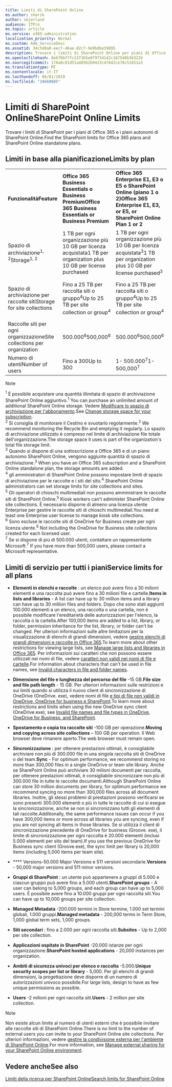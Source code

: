 ```yaml
---
title: Limiti di SharePoint Online
ms.author: sharik
author: skjerland
audience: ITPro
ms.topic: article
ms.service: o365-administration
localization_priority: Normal
ms.custom: Adm_ServiceDesc
ms.assetid: 34c5d8a8-eec7-46ae-82c7-9e9bdbe39895
description: Trovare i limiti di SharePoint Online per piani di Office 365 Enterprise e per piani autonomi.
ms.openlocfilehash: 8e678bf7fc2373b5e8f97341d2c167548b36322b
ms.sourcegitcommit: 178a0c81d51a48562b9433c47642ce78c51651a3
ms.translationtype: MT
ms.contentlocale: it-IT
ms.lasthandoff: 06/01/2019
ms.locfileid: "34669685"
---
```

# <a name="sharepoint-online-limits"></a><span data-ttu-id="f57c1-103">Limiti di SharePoint Online</span><span class="sxs-lookup"><span data-stu-id="f57c1-103">SharePoint Online Limits</span></span>

<span data-ttu-id="f57c1-104">Trovare i limiti di SharePoint per i piani di Office 365 e i piani autonomi di SharePoint Online.</span><span class="sxs-lookup"><span data-stu-id="f57c1-104">Find the SharePoint limits for Office 365 plans and SharePoint Online standalone plans.</span></span>
  
## <a name="limits-by-plan"></a><span data-ttu-id="f57c1-105">Limiti in base alla pianificazione</span><span class="sxs-lookup"><span data-stu-id="f57c1-105">Limits by plan</span></span>

|||||
|:-----|:-----|:-----|:-----|
|<span data-ttu-id="f57c1-106">**Funzionalità**</span><span class="sxs-lookup"><span data-stu-id="f57c1-106">**Feature**</span></span> <br/> |<span data-ttu-id="f57c1-107">**Office 365 Business Essentials o Business Premium**</span><span class="sxs-lookup"><span data-stu-id="f57c1-107">**Office 365 Business Essentials or Business Premium**</span></span> <br/> |<span data-ttu-id="f57c1-108">**Office 365 Enterprise E1, E3 o E5 o SharePoint Online (piano 1 o 2)**</span><span class="sxs-lookup"><span data-stu-id="f57c1-108">**Office 365 Enterprise E1, E3, or E5, or SharePoint Online Plan 1 or 2**</span></span> <br/> | <span data-ttu-id="f57c1-109">**Office 365 Enterprise F1**</span><span class="sxs-lookup"><span data-stu-id="f57c1-109">**Office 365 Enterprise F1**</span></span> <br/> |
|<span data-ttu-id="f57c1-110">Spazio di archiviazione<sup>1, 2</sup></span><span class="sxs-lookup"><span data-stu-id="f57c1-110">Storage<sup>1, 2</sup></span></span> <br/> |<span data-ttu-id="f57c1-111">1 TB per ogni organizzazione più 10 GB per licenza acquistata</span><span class="sxs-lookup"><span data-stu-id="f57c1-111">1 TB per organization plus 10 GB per license purchased</span></span>  <br/> |<span data-ttu-id="f57c1-112">1 TB per ogni organizzazione più 10 GB per licenza acquistata<sup>3</sup></span><span class="sxs-lookup"><span data-stu-id="f57c1-112">1 TB per organization plus 10 GB per license purchased<sup>3</sup></span></span> <br/> |<span data-ttu-id="f57c1-113">1 TB per ogni organizzazione<sup>3</sup></span><span class="sxs-lookup"><span data-stu-id="f57c1-113">1 TB per organization <sup>3</sup></span></span> <br/> |
|<span data-ttu-id="f57c1-114">Spazio di archiviazione per raccolte siti</span><span class="sxs-lookup"><span data-stu-id="f57c1-114">Storage for site collections</span></span>  <br/> |<span data-ttu-id="f57c1-115">Fino a 25 TB per raccolta siti o gruppo<sup>4</sup></span><span class="sxs-lookup"><span data-stu-id="f57c1-115">Up to 25 TB per site collection or group<sup>4</sup></span></span> <br/> |<span data-ttu-id="f57c1-116">Fino a 25 TB per raccolta siti o gruppo<sup>4</sup></span><span class="sxs-lookup"><span data-stu-id="f57c1-116">Up to 25 TB per site collection or group<sup>4</sup></span></span> <br/> |<span data-ttu-id="f57c1-117">Fino a 25 TB per raccolta siti o gruppo<sup>5</sup></span><span class="sxs-lookup"><span data-stu-id="f57c1-117">Up to 25 TB per site collection or group<sup>5</sup></span></span> <br/> |
|<span data-ttu-id="f57c1-118">Raccolte siti per ogni organizzazione</span><span class="sxs-lookup"><span data-stu-id="f57c1-118">Site collections per organization</span></span>  <br/> |<span data-ttu-id="f57c1-119">500.000<sup>6</sup></span><span class="sxs-lookup"><span data-stu-id="f57c1-119">500,000<sup>6</sup></span></span> <br/> |<span data-ttu-id="f57c1-120">500.000<sup>6</sup></span><span class="sxs-lookup"><span data-stu-id="f57c1-120">500,000<sup>6</sup></span></span> <br/> |<span data-ttu-id="f57c1-121"> 500.000</span><span class="sxs-lookup"><span data-stu-id="f57c1-121">500,000</span></span><br/> |
|<span data-ttu-id="f57c1-122">Numero di utenti</span><span class="sxs-lookup"><span data-stu-id="f57c1-122">Number of users</span></span>  <br/> |<span data-ttu-id="f57c1-123">Fino a 300</span><span class="sxs-lookup"><span data-stu-id="f57c1-123">Up to 300</span></span>  <br/> |<span data-ttu-id="f57c1-124">1- 500.000<sup>7</sup></span><span class="sxs-lookup"><span data-stu-id="f57c1-124">1- 500,000<sup>7</sup></span></span> <br/> |<span data-ttu-id="f57c1-125">1- 500.000<sup>7</sup></span><span class="sxs-lookup"><span data-stu-id="f57c1-125">1- 500,000<sup>7</sup></span></span> <br/> |
   
> [!NOTE]
> <span data-ttu-id="f57c1-126"><sup>1</sup> È possibile acquistare una quantità illimitata di spazio di archiviazione SharePoint Online aggiuntivo.</span><span class="sxs-lookup"><span data-stu-id="f57c1-126"><sup>1</sup> You can purchase an unlimited amount of additional SharePoint Online storage.</span></span> <span data-ttu-id="f57c1-127">Vedere [Modificare lo spazio di archiviazione per l'abbonamento](https://support.office.com/article/96EA3533-DE64-4B01-839A-C560875A662C).</span><span class="sxs-lookup"><span data-stu-id="f57c1-127">See [Change storage space for your subscription](https://support.office.com/article/96EA3533-DE64-4B01-839A-C560875A662C).</span></span> 
<br/><span data-ttu-id="f57c1-128"><sup>2</sup> Si consiglia di monitorare il Cestino e svuotarlo regolarmente.</span><span class="sxs-lookup"><span data-stu-id="f57c1-128"><sup>2</sup> We recommend monitoring the Recycle Bin and emptying it regularly.</span></span> <span data-ttu-id="f57c1-129">Lo spazio di archiviazione utilizzato è compreso nel limite di archiviazione file totale dell'organizzazione.</span><span class="sxs-lookup"><span data-stu-id="f57c1-129">The storage space it uses is part of the organization's total file storage limit.</span></span> 
<br/> <span data-ttu-id="f57c1-130"><sup>3</sup> Quando si dispone di una sottoscrizione a Office 365 e di un piano autonomo SharePoint Online, vengono aggiunte quantità di spazio di archiviazione.</span><span class="sxs-lookup"><span data-stu-id="f57c1-130"><sup>3</sup> When you have an Office 365 subscription and a SharePoint Online standalone plan, the storage amounts are added.</span></span> 
<br/><span data-ttu-id="f57c1-131"><sup>4</sup> gli amministratori di SharePoint Online possono impostare limiti di spazio di archiviazione per le raccolte e i siti del sito.</span><span class="sxs-lookup"><span data-stu-id="f57c1-131"><sup>4</sup> SharePoint Online administrators can set storage limits for site collections and sites.</span></span>
<br/> <span data-ttu-id="f57c1-132"><sup>5</sup> Gli operatori di chioschi multimediali non possono amministrare le raccolte siti di SharePoint Online.</span><span class="sxs-lookup"><span data-stu-id="f57c1-132"><sup>5</sup> Kiosk workers can't administer SharePoint Online site collections.</span></span> <span data-ttu-id="f57c1-133">È necessario disporre di almeno una licenza utente Enterprise per gestire le raccolte siti di chioschi multimediali.</span><span class="sxs-lookup"><span data-stu-id="f57c1-133">You need at least one Enterprise user license to manage kiosk site collections.</span></span> 
<br/> <span data-ttu-id="f57c1-134"><sup>6</sup> Sono escluse le raccolte siti di OneDrive for Business create per ogni licenza utente.</span><span class="sxs-lookup"><span data-stu-id="f57c1-134"><sup>6</sup> Not including the OneDrive for Business site collections created for each licensed user.</span></span> 
<br/><span data-ttu-id="f57c1-135"><sup>7</sup> Se si dispone di più di 500.000 utenti, contattare un rappresentante Microsoft.</span><span class="sxs-lookup"><span data-stu-id="f57c1-135"><sup>7</sup> If you have more than 500,000 users, please contact a Microsoft representative.</span></span> 
  

  
## <a name="service-limits-for-all-plans"></a><span data-ttu-id="f57c1-136">Limiti di servizio per tutti i piani</span><span class="sxs-lookup"><span data-stu-id="f57c1-136">Service limits for all plans</span></span>

- <span data-ttu-id="f57c1-137">**Elementi in elenchi e raccolte** : un elenco può avere fino a 30 milioni elementi e una raccolta può avere fino a 30 milioni file e cartelle.</span><span class="sxs-lookup"><span data-stu-id="f57c1-137">**Items in lists and libraries** - A list can have up to 30 million items and a library can have up to 30 million files and folders.</span></span> <span data-ttu-id="f57c1-138">Dopo che sono stati aggiunti 100.000 elementi a un elenco, una raccolta o una cartella, non è possibile modificare l'ereditarietà delle autorizzazioni per l'elenco, la raccolta o la cartella.</span><span class="sxs-lookup"><span data-stu-id="f57c1-138">After 100,000 items are added to a list, library, or folder, permission inheritance for the list, library, or folder can't be changed.</span></span> <span data-ttu-id="f57c1-139">Per ulteriori informazioni sulle altre limitazioni per la visualizzazione di elenchi di grandi dimensioni, vedere [gestire elenchi di grandi dimensioni e raccolte in Office 365](https://support.office.com/article/b4038448-ec0e-49b7-b853-679d3d8fb784).</span><span class="sxs-lookup"><span data-stu-id="f57c1-139">To learn more about other restrictions for viewing large lists, see [Manage large lists and libraries in Office 365](https://support.office.com/article/b4038448-ec0e-49b7-b853-679d3d8fb784).</span></span> <span data-ttu-id="f57c1-140">Per informazioni sui caratteri che non possono essere utilizzati nei nomi di file, vedere [caratteri non validi nei nomi di file e cartelle](https://support.office.com/article/64883a5d-228e-48f5-b3d2-eb39e07630fa).</span><span class="sxs-lookup"><span data-stu-id="f57c1-140">For information about characters that can't be used in file names, see [Invalid characters in file and folder names](https://support.office.com/article/64883a5d-228e-48f5-b3d2-eb39e07630fa).</span></span>

- <span data-ttu-id="f57c1-141">**Dimensione del file e lunghezza del percorso del file** -15 GB.</span><span class="sxs-lookup"><span data-stu-id="f57c1-141">**File size and file path length** - 15 GB.</span></span> <span data-ttu-id="f57c1-142">Per ulteriori informazioni sulle restrizioni e sui limiti quando si utilizza il nuovo client di sincronizzazione di OneDrive (OneDrive. exe), vedere nomi di file [e tipi di file non validi in OneDrive, OneDrive for business e SharePoint](https://support.office.com/article/64883a5d-228e-48f5-b3d2-eb39e07630fa).</span><span class="sxs-lookup"><span data-stu-id="f57c1-142">To learn more about restrictions and limits when using the new OneDrive sync client (OneDrive.exe), see [Invalid file names and file types in OneDrive, OneDrive for Business, and SharePoint](https://support.office.com/article/64883a5d-228e-48f5-b3d2-eb39e07630fa).</span></span>

- <span data-ttu-id="f57c1-143">**Spostamento e copia tra raccolte siti** -100 GB per operazione.</span><span class="sxs-lookup"><span data-stu-id="f57c1-143">**Moving and copying across site collections** – 100 GB per operation.</span></span> <span data-ttu-id="f57c1-144">Il Web browser deve rimanere aperto.</span><span class="sxs-lookup"><span data-stu-id="f57c1-144">The web browser must remain open.</span></span>

- <span data-ttu-id="f57c1-145">**Sincronizzazione** : per ottenere prestazioni ottimali, è consigliabile archiviare non più di 300.000 file in una singola raccolta siti di OneDrive o del team.</span><span class="sxs-lookup"><span data-stu-id="f57c1-145">**Sync** - For optimum performance, we recommend storing no more than 300,000 files in a single OneDrive or team site library.</span></span> <span data-ttu-id="f57c1-146">Anche se SharePoint Online può archiviare 30 milioni documenti per raccolta, per ottenere prestazioni ottimali, è consigliabile sincronizzare non più di 300.000 file in tutte le raccolte documenti.</span><span class="sxs-lookup"><span data-stu-id="f57c1-146">Although SharePoint Online can store 30 million documents per library, for optimum performance we recommend syncing no more than 300,000 files across all document libraries.</span></span> <span data-ttu-id="f57c1-147">Inoltre, gli stessi problemi di prestazioni possono verificarsi se sono presenti 300.000 elementi o più in tutte le raccolte di cui si esegue la sincronizzazione, anche se non si sincronizzano tutti gli elementi di tali raccolte.</span><span class="sxs-lookup"><span data-stu-id="f57c1-147">Additionally, the same performance issues can occur if you have 300,000 items or more across all libraries you are syncing, even if you are not syncing all items in those libraries.</span></span> <span data-ttu-id="f57c1-148">Se si utilizza il client di sincronizzazione precedente di OneDrive for business (Groove. exe), il limite di sincronizzazione per ogni raccolta è 20.000 elementi (inclusi 5.000 elementi per sito del team).</span><span class="sxs-lookup"><span data-stu-id="f57c1-148">If you use the previous OneDrive for Business sync client (Groove.exe), the sync limit per library is 20,000 items (including 5,000 items per team site).</span></span>

- <span data-ttu-id="f57c1-149">\*\*\*\* Versions-50.000 Major Versions e 511 versioni secondarie.</span><span class="sxs-lookup"><span data-stu-id="f57c1-149">**Versions** - 50,000 major versions and 511 minor versions.</span></span>

- <span data-ttu-id="f57c1-150">**Gruppi di SharePoint** : un utente può appartenere a gruppi di 5.000 e ciascun gruppo può avere fino a 5.000 utenti.</span><span class="sxs-lookup"><span data-stu-id="f57c1-150">**SharePoint groups** - A user can belong to 5,000 groups, and each group can have up to 5,000 users.</span></span> <span data-ttu-id="f57c1-151">È possibile avere fino a 10.000 gruppi per ogni raccolta siti.</span><span class="sxs-lookup"><span data-stu-id="f57c1-151">You can have up to 10,000 groups per site collection.</span></span>

- <span data-ttu-id="f57c1-152">**Managed Metadata** -200.000 termini in Store termine, 1.000 set termini globali, 1.000 gruppi.</span><span class="sxs-lookup"><span data-stu-id="f57c1-152">**Managed metadata** - 200,000 terms in Term Store, 1,000 global term sets, 1,000 groups.</span></span>

- <span data-ttu-id="f57c1-153">**Siti secondari** : fino a 2.000 per ogni raccolta siti.</span><span class="sxs-lookup"><span data-stu-id="f57c1-153">**Subsites** - Up to 2,000 per site collection.</span></span>

- <span data-ttu-id="f57c1-154">**Applicazioni ospitate in SharePoint** -20.000 istanze per ogni organizzazione.</span><span class="sxs-lookup"><span data-stu-id="f57c1-154">**SharePoint hosted applications** - 20,000 instances per organization.</span></span>

- <span data-ttu-id="f57c1-155">**Ambiti di sicurezza univoci per elenco o raccolta** -5.000.</span><span class="sxs-lookup"><span data-stu-id="f57c1-155">**Unique security scopes per list or library** - 5,000.</span></span> <span data-ttu-id="f57c1-156">Per gli elenchi di grandi dimensioni, la progettazione deve disporre di un numero di autorizzazioni univoco possibile.</span><span class="sxs-lookup"><span data-stu-id="f57c1-156">For large lists, design to have as few unique permissions as possible.</span></span>

- <span data-ttu-id="f57c1-157">**Users** -2 milioni per ogni raccolta siti.</span><span class="sxs-lookup"><span data-stu-id="f57c1-157">**Users** - 2 million per site collection.</span></span>

> [!NOTE]
> <span data-ttu-id="f57c1-158">Non esiste alcun limite al numero di utenti esterni che è possibile invitare alle raccolte siti di SharePoint Online.</span><span class="sxs-lookup"><span data-stu-id="f57c1-158">There is no limit to the number of external users you can invite to your SharePoint Online site collections.</span></span> <span data-ttu-id="f57c1-159">Per ulteriori informazioni, vedere [gestire la condivisione esterna per l'ambiente di SharePoint Online](/sharepoint/external-sharing-overview).</span><span class="sxs-lookup"><span data-stu-id="f57c1-159">For more information, see [Manage external sharing for your SharePoint Online environment](/sharepoint/external-sharing-overview).</span></span>

## <a name="see-also"></a><span data-ttu-id="f57c1-160">Vedere anche</span><span class="sxs-lookup"><span data-stu-id="f57c1-160">See also</span></span>

[<span data-ttu-id="f57c1-161">Limiti della ricerca per SharePoint Online</span><span class="sxs-lookup"><span data-stu-id="f57c1-161">Search limits for SharePoint Online</span></span>](/sharepoint/search-limits)
